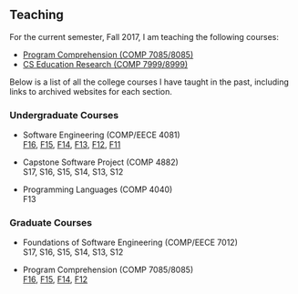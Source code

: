 
## Teaching

For the current semester, Fall 2017, I am teaching the following courses:

* [Program Comprehension (COMP 7085/8085)](https://memphis-cs.github.io/comp-7085-8085/)
* [CS Education Research (COMP 7999/8999)](https://memphis-cs.github.io/comp-7999-8999/)

Below is a list of all the college courses I have taught in the past, including links to archived websites for each section.


### Undergraduate Courses

* Software Engineering (COMP/EECE 4081)  
[F16](https://memphis-cs.github.io/comp-4081-2016-fall/),
[F15](https://memphis-cs.github.io/comp-4081-2015-fall/),
[F14](https://memphis-cs.github.io/comp-4081-2014-fall/),
[F13](https://memphis-cs.github.io/comp-eece-4081-2013-fall/),
[F12](https://memphis-cs.github.io/comp-eece-4081-2012-fall/),
[F11](https://memphis-cs.github.io/comp-eece-4081-2011-fall/)

* Capstone Software Project (COMP 4882)  
S17,
S16,
S15,
S14,
S13,
S12

* Programming Languages (COMP 4040)  
F13


### Graduate Courses

* Foundations of Software Engineering (COMP/EECE 7012)  
S17,
S16,
S15,
S14,
S13,
S12

* Program Comprehension (COMP 7085/8085)  
[F16](https://memphis-cs.github.io/comp-7085-8085-2016-fall/),
[F15](https://memphis-cs.github.io/comp-7085-8085-2015-fall/),
[F14](https://memphis-cs.github.io/comp-7085-8085-2014-fall/),
[F12](https://memphis-cs.github.io/comp-7085-8085-2012-fall/)

